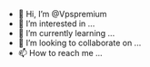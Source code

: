 - 👋 Hi, I’m @Vpspremium
- 👀 I’m interested in ...
- 🌱 I’m currently learning ...
- 💞️ I’m looking to collaborate on ...
- 📫 How to reach me ...

<!---
Vpspremium/Vpspremium is a ✨ special ✨ repository because its `README.md` (this file) appears on your GitHub profile.
You can click the Preview link to take a look at your changes.
--->

